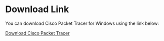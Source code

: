 # Download Link

You can download Cisco Packet Tracer for Windows using the link below:

[Download Cisco Packet Tracer](https://github.com/dileep-kumar-koppula/Apps.Windows.CiscoPacketTracer/releases/download/v1/CiscoPacketTracer.exe)
